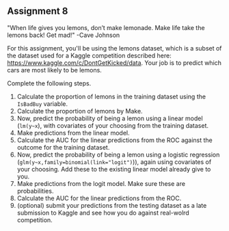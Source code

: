 Assignment 8
---

"When life gives you lemons, don’t make lemonade. Make life take the lemons back! Get mad!" -Cave Johnson

For this assignment, you'll be using the lemons dataset, which is a subset of the dataset used for a Kaggle competition described here: 
https://www.kaggle.com/c/DontGetKicked/data. Your job is to predict which cars are most likely to be lemons. 

Complete the following steps.

1. Calculate the proportion of lemons in the training dataset using the `IsBadBuy` variable. 
2. Calculate the proportion of lemons by Make. 
4. Now, predict the probability of being a lemon using a linear model (`lm(y~x`), with covariates of your choosing from the training dataset. 
5. Make predictions from the linear model.
6. Calculate the AUC for the linear predictions from the ROC against the outcome for the training dataset. 
7. Now, predict the probability of being a lemon using a logistic regression (`glm(y~x,family=binomial(link="logit")`)), again using covariates of your choosing. Add these to the existing linear model already give to you.  
8. Make predictions from the logit model. Make sure these are probabilities. 
9. Calculate the AUC for the linear predictions from the ROC. 
10. (optional) submit your predictions from the testing dataset as a late submission to Kaggle and see how you do against real-wolrd competition. 